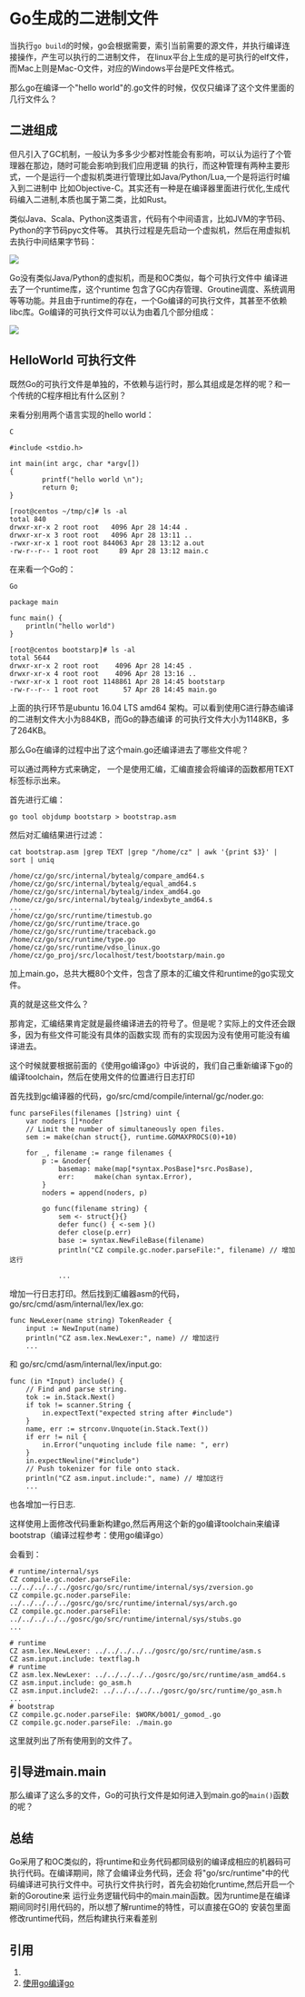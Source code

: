 # Go生成的二进制文件
当执行`go build`的时候，go会根据需要，索引当前需要的源文件，并执行编译连接操作，产生可以执行的二进制文件，
在linux平台上生成的是可执行的elf文件，而Mac上则是Mac-O文件，对应的Windows平台是PE文件格式。

那么go在编译一个"hello world"的.go文件的时候，仅仅只编译了这个文件里面的几行文件么？

## 二进组成

但凡引入了GC机制，一般认为多多少少都对性能会有影响，可以认为运行了个管理器在那边，随时可能会影响到我们应用逻辑
的执行，而这种管理有两种主要形式，一个是运行一个虚拟机类进行管理比如Java/Python/Lua,一个是将运行时编入到二进制中
比如Objective-C。其实还有一种是在编译器里面进行优化,生成代码编入二进制,本质也属于第二类，比如Rust。

类似Java、Scala、Python这类语言，代码有个中间语言，比如JVM的字节码、Python的字节码pyc文件等。
其执行过程是先启动一个虚拟机，然后在用虚拟机去执行中间结果字节码：

![](images/jvm.png)

Go没有类似Java/Python的虚拟机，而是和OC类似，每个可执行文件中 编译进去了一个runtime库，这个runtime
包含了GC内存管理、Groutine调度、系统调用等等功能。并且由于runtime的存在，一个Go编译的可执行文件，其甚至不依赖
libc库。Go编译的可执行文件可以认为由着几个部分组成：

![](images/bin.png)


## HelloWorld 可执行文件
既然Go的可执行文件是单独的，不依赖与运行时，那么其组成是怎样的呢？和一个传统的C程序相比有什么区别？

来看分别用两个语言实现的hello world：

    C

    #include <stdio.h>

    int main(int argc, char *argv[]) 
    {
            printf("hello world \n");
            return 0;
    }

    [root@centos ~/tmp/c]# ls -al
    total 840
    drwxr-xr-x 2 root root   4096 Apr 28 14:44 .
    drwxr-xr-x 3 root root   4096 Apr 28 13:11 ..
    -rwxr-xr-x 1 root root 844063 Apr 28 13:12 a.out
    -rw-r--r-- 1 root root     89 Apr 28 13:12 main.c

在来看一个Go的：

    Go

    package main

    func main() {
        println("hello world")
    }

    [root@centos bootstarp]# ls -al
    total 5644
    drwxr-xr-x 2 root root    4096 Apr 28 14:45 .
    drwxr-xr-x 4 root root    4096 Apr 28 13:16 ..
    -rwxr-xr-x 1 root root 1148861 Apr 28 14:45 bootstarp
    -rw-r--r-- 1 root root      57 Apr 28 14:45 main.go


上面的执行环节是ubuntu 16.04 LTS amd64 架构。可以看到使用C进行静态编译的二进制文件大小为884KB，而Go的静态编译
的可执行文件大小为1148KB，多了264KB。

那么Go在编译的过程中出了这个main.go还编译进去了哪些文件呢？

可以通过两种方式来确定， 一个是使用汇编，汇编直接会将编译的函数都用TEXT标签标示出来。

首先进行汇编：

    go tool objdump bootstarp > bootstrap.asm

然后对汇编结果进行过滤：

    cat bootstrap.asm |grep TEXT |grep "/home/cz" | awk '{print $3}' | sort | uniq

    /home/cz/go/src/internal/bytealg/compare_amd64.s
    /home/cz/go/src/internal/bytealg/equal_amd64.s
    /home/cz/go/src/internal/bytealg/index_amd64.go
    /home/cz/go/src/internal/bytealg/indexbyte_amd64.s
    ...
    /home/cz/go/src/runtime/timestub.go
    /home/cz/go/src/runtime/trace.go
    /home/cz/go/src/runtime/traceback.go
    /home/cz/go/src/runtime/type.go
    /home/cz/go/src/runtime/vdso_linux.go
    /home/cz/go_proj/src/localhost/test/bootstarp/main.go

加上main.go，总共大概80个文件，包含了原本的汇编文件和runtime的go实现文件。

真的就是这些文件么？

那肯定，汇编结果肯定就是最终编译进去的符号了。但是呢？实际上的文件还会跟多，因为有些文件可能没有具体的函数实现
而有的实现因为没有使用可能没有编译进去。

这个时候就要根据前面的《使用go编译go》中诉说的，我们自己重新编译下go的编译toolchain，然后在使用文件的位置进行日志打印

首先找到gc编译器的代码，go/src/cmd/compile/internal/gc/noder.go:

    func parseFiles(filenames []string) uint {
        var noders []*noder
        // Limit the number of simultaneously open files.
        sem := make(chan struct{}, runtime.GOMAXPROCS(0)+10)

        for _, filename := range filenames {
            p := &noder{
                basemap: make(map[*syntax.PosBase]*src.PosBase),
                err:     make(chan syntax.Error),
            }
            noders = append(noders, p)

            go func(filename string) {
                sem <- struct{}{}
                defer func() { <-sem }()
                defer close(p.err)
                base := syntax.NewFileBase(filename)
                println("CZ compile.gc.noder.parseFile:", filename) // 增加这行

                ...

增加一行日志打印。然后找到汇编器asm的代码， go/src/cmd/asm/internal/lex/lex.go:

    func NewLexer(name string) TokenReader {
        input := NewInput(name)
        println("CZ asm.lex.NewLexer:", name) // 增加这行
        ...

和 go/src/cmd/asm/internal/lex/input.go:

    func (in *Input) include() {
        // Find and parse string.
        tok := in.Stack.Next()
        if tok != scanner.String {
            in.expectText("expected string after #include")
        }
        name, err := strconv.Unquote(in.Stack.Text())
        if err != nil {
            in.Error("unquoting include file name: ", err)
        }
        in.expectNewline("#include")
        // Push tokenizer for file onto stack.
        println("CZ asm.input.include:", name) // 增加这行
        ...

也各增加一行日志.

这样使用上面修改代码重新构建go,然后再用这个新的go编译toolchain来编译bootstrap（编译过程参考：使用go编译go）

会看到：

    # runtime/internal/sys
    CZ compile.gc.noder.parseFile: ../../../../../gosrc/go/src/runtime/internal/sys/zversion.go
    CZ compile.gc.noder.parseFile: ../../../../../gosrc/go/src/runtime/internal/sys/arch.go
    CZ compile.gc.noder.parseFile: ../../../../../gosrc/go/src/runtime/internal/sys/stubs.go
    ...

    # runtime
    CZ asm.lex.NewLexer: ../../../../../gosrc/go/src/runtime/asm.s
    CZ asm.input.include: textflag.h
    # runtime
    CZ asm.lex.NewLexer: ../../../../../gosrc/go/src/runtime/asm_amd64.s
    CZ asm.input.include: go_asm.h
    CZ asm.input.include2: ../../../../../gosrc/go/src/runtime/go_asm.h
    ...
    # bootstrap
    CZ compile.gc.noder.parseFile: $WORK/b001/_gomod_.go
    CZ compile.gc.noder.parseFile: ./main.go


这里就列出了所有使用到的文件了。

## 引导进main.main
那么编译了这么多的文件，Go的可执行文件是如何进入到main.go的`main()`函数的呢？


## 总结
Go采用了和OC类似的，将runtime和业务代码都同级别的编译成相应的机器码可执行代码。在编译期间，除了会编译业务代码，还会
将"go/src/runtime"中的代码编译进可执行文件中。可执行文件执行时，首先会初始化runtime,然后开启一个新的Goroutine来
运行业务逻辑代码中的main.main函数。因为runtime是在编译期间同时引用代码的，所以想了解runtime的特性，可以直接在GO的
安装包里面修改runtime代码，然后构建执行来看差别

## 引用
1. [](https://github.com/golang/go/tree/master/src/runtime/)
2. [使用go编译go]()
